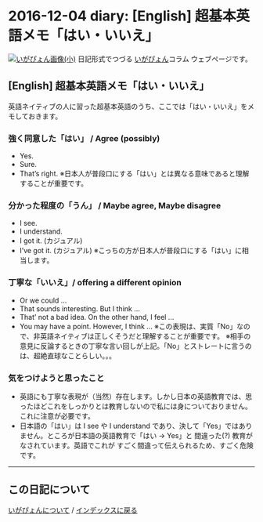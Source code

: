 2016-12-04 diary: [English] 超基本英語メモ「はい・いいえ」
=====================================================================================================
[![いがぴょん画像(小)](https://igapyon.github.io/diary/images/iga200306s.jpg "いがぴょん")](https://igapyon.github.io/diary/memo/memoigapyon.html) 日記形式でつづる [いがぴょん](https://igapyon.github.io/diary/memo/memoigapyon.html)コラム ウェブページです。

## [English] 超基本英語メモ「はい・いいえ」

英語ネイティブの人に習った超基本英語のうち、ここでは「はい・いいえ」をメモしておきます。

### 強く同意した「はい」 / Agree (possibly)


* Yes.
* Sure.
* That’s right.
※日本人が普段口にする「はい」とは異なる意味であると理解することが重要です。


### 分かった程度の「うん」 / Maybe agree, Maybe disagree


* I see.
* I understand.
* I got it. (カジュアル)
* I’ve got it. (カジュアル)
※こっちの方が日本人が普段口にする「はい」に相当します。


### 丁寧な「いいえ」/ offering a different opinion


* Or we could …
* That sounds interesting. But I think …
* That’ not a bad idea. On the other hand, I feel ...
* You may have a point. However, I think …
※この表現は、実質「No」なので、非英語ネイティブは正しくそうだと理解することが重要です。
※相手の意見に反論するときの丁寧な言い回しが上記。「No」とストレートに言うのは、超絶直球なことらしい。。。


### 気をつけようと思ったこと


* 英語にも丁寧な表現が（当然）存在します。しかし日本の英語教育では、思ったほどこれをしっかりとは教育しないので私には身についておりません。これに注意が必要です。
* 日本語の「はい」は I see や I understand であり、決して「Yes」ではありません。ところが日本語の英語教育で「はい -> Yes」と 間違った(?) 教育がなされています。英語でこれが すごく間違って伝えられるため、すごく危険です。



----------------------------------------------------------------------------------------------------

## この日記について
[いがぴょんについて](http://www.igapyon.jp/igapyon/diary/memo/memoigapyon.html) / [インデックスに戻る](https://igapyon.github.io/diary/idxall.html)
